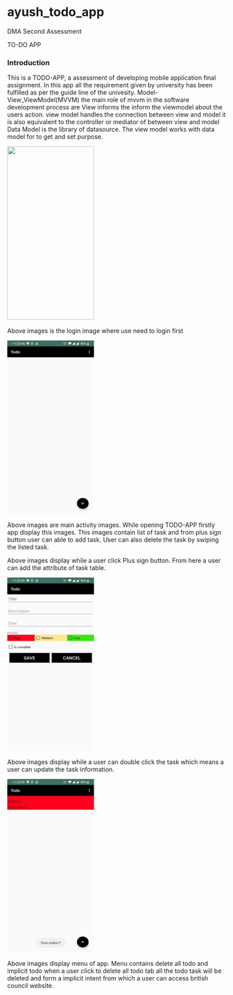 # ayush_todo_app
DMA Second Assessment
<p>TO-DO APP</p>
<h3>Introduction</h3>
<p>This is a TODO-APP, a assessment of developing mobile application final assignment. In this app all the requirement given by university has been fulfilled as per the guide line of the univesity. Model-View_ViewModel(MVVM) the main role of mvvm in the software development process are View informs the inform the viewmodel 
about the users action. view model handles the connection between view and model it is also equivalent to the controller or mediator of between view and model
Data Model is the library of datasource. The view model works with data model for to get and set purpose. </p>
<img src="ayush_todo_app/images/one.JPG" width = "200" height="400">
<p> Above images is the login image where use need to login first </p>

<img src="images/two.JPG" width = "200" height="400">
  <p>Above images are main activity images. While opening TODO-APP firstly app display this images. This images contain list of task and from plus sign button user can able to add task. User can also delete the task by swiping the listed task.</p>
<p>Above images display while a user click Plus sign button. From here a user can add the attribute of task table.</p>
<img src="images/three.JPG" width = "200" height="400">
<p>Above images display while a user can double click the task which means a user can update the task information.</p>
<img src="images/four.JPG" width = "200" height="400">
<p>Above images display menu of app. Menu contains delete all todo and implicit todo when a user click to delete all todo tab all the todo task will be deleted and form a implicit intent from which a user can access british council website.</p>
